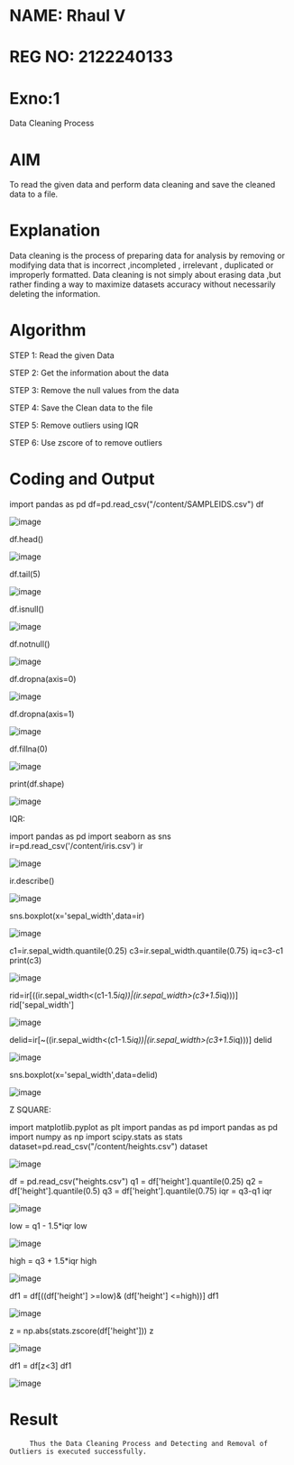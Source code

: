 # NAME: Rhaul V

# REG NO: 2122240133

# Exno:1
Data Cleaning Process

# AIM
To read the given data and perform data cleaning and save the cleaned data to a file.

# Explanation
Data cleaning is the process of preparing data for analysis by removing or modifying data that is incorrect ,incompleted , irrelevant , duplicated or improperly formatted. Data cleaning is not simply about erasing data ,but rather finding a way to maximize datasets accuracy without necessarily deleting the information.

# Algorithm
STEP 1: Read the given Data

STEP 2: Get the information about the data

STEP 3: Remove the null values from the data

STEP 4: Save the Clean data to the file

STEP 5: Remove outliers using IQR

STEP 6: Use zscore of to remove outliers

# Coding and Output

 import pandas as pd
df=pd.read_csv("/content/SAMPLEIDS.csv")
df

![image](https://github.com/user-attachments/assets/6c931bec-f2dd-412e-bf39-69e10fb9b101)

df.head()

![image](https://github.com/user-attachments/assets/3fdd618c-cf51-4a96-82c7-6c3b5ae41514)

df.tail(5)

![image](https://github.com/user-attachments/assets/01752776-f117-4458-a207-32cdfa953a76)

df.isnull()

![image](https://github.com/user-attachments/assets/af13e0c7-7010-40a5-841c-8d15186fdd8d)

df.notnull()

![image](https://github.com/user-attachments/assets/ed53472d-df91-46e2-a02e-a94b952cfee4)

df.dropna(axis=0)

![image](https://github.com/user-attachments/assets/d00eb2ab-e057-4166-9f39-160ba63488f5)

df.dropna(axis=1)

![image](https://github.com/user-attachments/assets/22eb8139-94fa-480c-9067-420d59d4e7cf)

df.fillna(0)

![image](https://github.com/user-attachments/assets/11acf4ec-620b-4678-bc08-c54d457c5587)

print(df.shape)

![image](https://github.com/user-attachments/assets/78925415-01f9-4244-a38b-87ce30ccabb9)

IQR:

import pandas as pd
import seaborn as sns
ir=pd.read_csv('/content/iris.csv')
ir

![image](https://github.com/user-attachments/assets/37b345b5-d4f0-4dcc-97a7-e13769d53e72)

ir.describe()

![image](https://github.com/user-attachments/assets/702fd741-6f4a-4e12-839e-3f2bfaabcc1f)

sns.boxplot(x='sepal_width',data=ir)

![image](https://github.com/user-attachments/assets/088f1644-6f79-4618-b1d4-a968a3e2386a)

c1=ir.sepal_width.quantile(0.25)
c3=ir.sepal_width.quantile(0.75)
iq=c3-c1
print(c3)

![image](https://github.com/user-attachments/assets/3d0e3c40-58ae-47eb-8f9a-61dc0f84b3e6)

rid=ir[((ir.sepal_width<(c1-1.5*iq))|(ir.sepal_width>(c3+1.5*iq)))]
rid['sepal_width']

![image](https://github.com/user-attachments/assets/95a69192-a347-4c75-9194-b433237da7d0)

delid=ir[~((ir.sepal_width<(c1-1.5*iq))|(ir.sepal_width>(c3+1.5*iq)))]
delid

![image](https://github.com/user-attachments/assets/6a402d8f-840b-4e29-ae46-7a9a8947377a)

sns.boxplot(x='sepal_width',data=delid)

![image](https://github.com/user-attachments/assets/c38247d0-120d-41db-b74f-34843ef63ef1)

Z SQUARE:

import matplotlib.pyplot as plt
import pandas as pd
import pandas as pd
import numpy as np
import scipy.stats as stats
dataset=pd.read_csv("/content/heights.csv")
dataset

![image](https://github.com/user-attachments/assets/1996efb9-c902-4947-98e3-009474361af2)

df = pd.read_csv("heights.csv")
q1 = df['height'].quantile(0.25)
q2 = df['height'].quantile(0.5)
q3 = df['height'].quantile(0.75)
iqr = q3-q1
iqr

![image](https://github.com/user-attachments/assets/f2f87788-0b35-46b1-a85b-7e9827e28ed1)

low = q1 - 1.5*iqr
low

![image](https://github.com/user-attachments/assets/6a0ad368-1270-4514-ac4f-07e22c7d0e08)


high = q3 + 1.5*iqr
high

![image](https://github.com/user-attachments/assets/597bfa8b-b18f-42ab-badc-54016f6e0485)

df1 = df[((df['height'] >=low)& (df['height'] <=high))]
df1

![image](https://github.com/user-attachments/assets/7a1e3744-195e-462b-9567-d66d5f50812e)

z = np.abs(stats.zscore(df['height']))
z

![image](https://github.com/user-attachments/assets/6c31d1bf-2034-4c79-b62e-0eb5b6cbb071)

 df1 = df[z<3]
 df1

 ![image](https://github.com/user-attachments/assets/dfbdd09a-761c-4626-9225-311f56b5fcff)


# Result
         Thus the Data Cleaning Process and Detecting and Removal of Outliers is executed successfully.   
